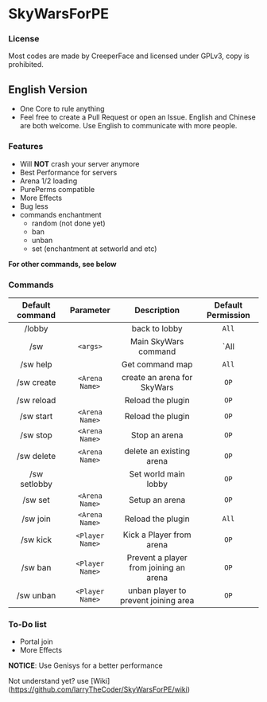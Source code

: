 # SkyWarsForPE

### License
Most codes are made by CreeperFace and licensed under GPLv3, copy is prohibited.

## English Version

* One Core to rule anything
* Feel free to create a Pull Request or open an Issue. English and Chinese are both welcome. Use English to communicate with more people.

### Features
* Will **NOT** crash your server anymore
* Best Performance for servers
* Arena 1/2 loading
* PurePerms compatible 
* More Effects
* Bug less
* commands enchantment 
  - random (not done yet)
  - ban
  - unban
  - set (enchantment at setworld and etc)

**For other commands, see below**

### Commands
| Default command | Parameter | Description | Default Permission |
| :-----: | :-------: | :---------: | :-------: |
| /lobby | | back to lobby | `All` |
| /sw |`<args>` | Main SkyWars command | `All | OP` |
| /sw help | | Get command map | `All` |
| /sw create | `<Arena Name>` | create an arena for SkyWars | `OP` |
| /sw reload | | Reload the plugin | `OP` |
| /sw start | `<Arena Name>` | Reload the plugin | `OP` |
| /sw stop | `<Arena Name>` | Stop an arena | `OP` |
| /sw delete | `<Arena Name>` | delete an existing arena | `OP` |
| /sw setlobby | | Set world main lobby | `OP` |
| /sw set | `<Arena Name>` | Setup an arena | `OP` |
| /sw join | `<Arena Name>` | Reload the plugin | `All` |
| /sw kick | `<Player Name>` | Kick a Player from arena | `OP` |
| /sw ban | `<Player Name>`| Prevent a player from joining an arena| `OP` |
| /sw unban | `<Player Name>`| unban player to prevent joining area | `OP` |

### To-Do list
* Portal join
* More Effects

**NOTICE**: Use Genisys for a better performance

Not understand yet? use [Wiki] (https://github.com/larryTheCoder/SkyWarsForPE/wiki)

